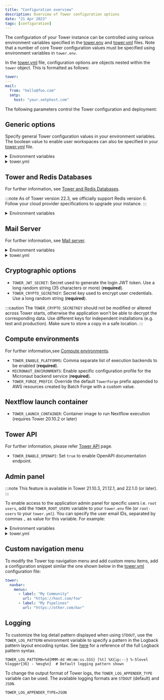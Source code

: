 ```yaml
---
title: "Configuration overview"
description: Overview of Tower configuration options
date: "21 Apr 2023"
tags: [configuration]
---
```


The configuration of your Tower instance can be controlled using various environment variables specified in the [tower.env](../_templates/docker/tower.env) and [tower.yml](../_templates/docker/tower.yml) files. Note that a number of core Tower configuration values must be specified using environment variables in `tower.env`.

In the [tower.yml](../_templates/docker/tower.yml) file, configuration options are objects nested within the `tower` object. This is formatted as follows:

```yaml
tower:
---
mail:
  from: "hello@foo.com"
  smtp:
    host: "your.smtphost.com"
```

The following parameters control the Tower configuration and deployment:

## Generic options

Specify general Tower configuration values in your environment variables. The boolean value to enable user workspaces can also be specified in your [tower.yml](../_templates/docker/tower.yml) file.

<details>
  <summary>Environment variables</summary>

```env
`TOWER_SERVER_URL`: Server URL e.g. `https://tower.your-company.com` (**required**).

`TOWER_CONTACT_EMAIL`: Sysadmin email contact e.g. `tower@your-company.com` (**required**).

`TOWER_LICENSE`: Your Tower license key. If you don't have a license key, contact [Seqera sales team](mailto:sales@seqera.io)  (**required**).

`TOWER_APP_NAME`: Application name (default: `Tower`).

`TOWER_CONFIG_FILE`: Custom path for the `tower.yml` file.

`TOWER_LANDING_URL`: Customize the landing page for the application (requires Tower 21.10.1 or later).

`TOWER_CRON_SERVER_PORT`: Define the HTTP port usd by the Tower cron service (default: `8080`, requires Tower 21.06.1 or later).

`TOWER_USER_WORKSPACE_ENABLED`: Enable or disable the showing of the user private workspace context. (default: `true`, requires Tower 22.1.0 or later).

`TOWER_ENABLE_ARM64`: Enable support for ARM64 CPU architectures. Required to enable Graviton in AWS Batch compute environments. 
```

</details>

<details>
  <summary>tower.yml</summary>

```yaml
tower:
  admin:
    user-workspace-enabled: true
```

</details>

## Tower and Redis Databases

For further information, see [Tower and Redis Databases](./database_and_redis).

:::note
As of Tower version 22.3, we officially support Redis version 6. Follow your cloud provider specifications to upgrade your instance.
:::

<details>
  <summary>Environment variables</summary>

```env
- `TOWER_DB_URL`: Database JDBC connection URL, e.g., `jdbc:mysql://localhost:3307/tower` (**required**).

- `TOWER_DB_USER`: Database user name (**required**).

- `TOWER_DB_PASSWORD`: Database user password (**required**).

- `TOWER_DB_DRIVER`: Database JDBC driver class name (default: `org.mariadb.jdbc.Driver`).

- `TOWER_DB_DIALECT`: Database SQL Hibernate dialect (default: `io.seqera.util.MySQL55DialectCollateBin`).

- `TOWER_DB_MIN_POOL_SIZE`: Database min connections pool size, e.g., 5 (default: 5).

- `TOWER_DB_MAX_POOL_SIZE`: Database max connections pool size, e.g., 20 (default: 10).

- `TOWER_DB_MAX_LIFETIME`: Database max lifespan of connections in milliseconds (default: 1800000)

- `TOWER_REDIS_URL`: Custom Redis instance connection URL (default: `redis://redis:6379`, requires Tower 21.06.1 or later).

- `TOWER_REDIS_PASSWORD`: Custom Redis password to connect to Redis instance above.
```

</details>

## Mail Server

For further information, see [Mail server](./mail_server).

<details>
  <summary>Environment variables</summary>

```env
- `TOWER_SMTP_HOST`: SMTP server host name e.g. `email-smtp.eu-west-1.amazonaws.com` (**required**)
- `TOWER_SMTP_USER`: SMTP server username (**required**)
- `TOWER_SMTP_PASSWORD`: SMTP server user password (**required**)
- `TOWER_SMTP_PORT`: SMTP server port (default: `587`)
- `TOWER_SMTP_AUTH`: SMTP server authentication (default: `true`)
```

</details>
<details>
  <summary>tower.yml</summary>

```yaml
mail:
  smtp:
    host: "your.smtphost.com" # SMTP server host name (required)
    user: "your_smtp_user" # SMTP server username
    password: "your_smtp_password" # SMTP server user password
    port: "587" # SMTP server port (default: 587)
    auth: "true" # SMTP server authentication (default: true)
```

</details>

## Cryptographic options

- `TOWER_JWT_SECRET`: Secret used to generate the login JWT token. Use a long random string (35 characters or more) (**required**).
- `TOWER_CRYPTO_SECRETKEY`: Secret key used to encrypt user credentials. Use a long random string (**required**).

:::caution
The `TOWER_CRYPTO_SECRETKEY` should not be modified or altered across Tower starts, otherwise the application won't be able to decrypt the corresponding data. Use different keys for independent installations (e.g. test and production). Make sure to store a copy in a safe location.
:::

## Compute environments

For further information,see [Compute environments](./compute_environments).

- `TOWER_ENABLE_PLATFORMS`: Comma separate list of execution backends to be enabled (**required**).
- `MICRONAUT_ENVIRONMENTS`: Enable specific configuration profile for the Micronaut backend service (**required**).
- `TOWER_FORGE_PREFIX`: Override the default `TowerForge` prefix appended to AWS resources created by Batch Forge with a custom value.

<!--- Llewellyn 19-4-2023: I propose leaving out this entire platform-specific section as it has a dedicated advanced topics page, and IAM stuff is covered extensively both here and in help docs by now. @Graham, thoughts?  >
## Platform-specific options

For further information, please refer to the [advanced topics](../advanced-topics/use-iam-role) page.

Configure Tower to use an IAM Role, instead of providing IAM User credentials (AWS only):

<details>
  <summary>tower.env</summary>

```env

TOWER_ALLOW_INSTANCE_CREDENTIALS=true

```

</details>

<details>
  <summary>tower.yml</summary>

  ```yaml
tower:
  allowInstanceCredentials: true
  ```

</details>

<!--->

## Nextflow launch container

- `TOWER_LAUNCH_CONTAINER`: Container image to run Nextflow execution (requires Tower 20.10.2 or later)

## Tower API

For further information, please refer [Tower API](./tower_api) page.

- `TOWER_ENABLE_OPENAPI`: Set `true` to enable OpenAPI documentation endpoint.

## Admin panel

:::note
This feature is available in Tower 21.10.3, 21.12.1, and 22.1.0 (or later).
:::

To enable access to the application admin panel for specific users i.e. `root users`, add the `TOWER_ROOT_USERS` variable to your `tower.env` file (or `root-users` to your `tower.yml`). You can specify the user email IDs, separated by commas `,` as value for this variable. For example:

<details>
  <summary>Environment variables</summary>

```env
TOWER_ROOT_USERS=user1@myorg.com,user2@myorg.com
```

</details>

<details>
  <summary>tower.yml</summary>

```yaml
tower:
  admin:
    root-users: "user1@myorg.com,user2@myorg.com"
```

</details>

## Custom navigation menu

To modify the Tower top navigation menu and add custom menu items, add a configuration snippet similar the one shown below in the [tower.yml](../_templates/docker/tower.yml) configuration file:

```yaml
tower:
  navbar:
    menus:
      - label: "My Community"
        url: "https://host.com/foo"
      - label: "My Pipelines"
        url: "https://other.com/bar"
```

## Logging

To customize the log detail pattern displayed when using `STDOUT`, use the `TOWER_LOG_PATTERN` environment variable to specify a pattern in the Logback pattern layout encoding syntax. See [here](https://logback.qos.ch/manual/layouts.html#conversionWord) for a reference of the full Logback pattern syntax.

```env
TOWER_LOG_PATTERN=%d{MMM-dd HH:mm:ss.SSS} [%t] %X{ip:--} %-5level %logger{36} - %msg%n}  # Default logging pattern shown
```

To change the output format of Tower logs, the `TOWER_LOG_APPENDER_TYPE` variable can be used. The available logging formats are `STDOUT` (default) and `JSON`.

```env
TOWER_LOG_APPENDER_TYPE=JSON
```
